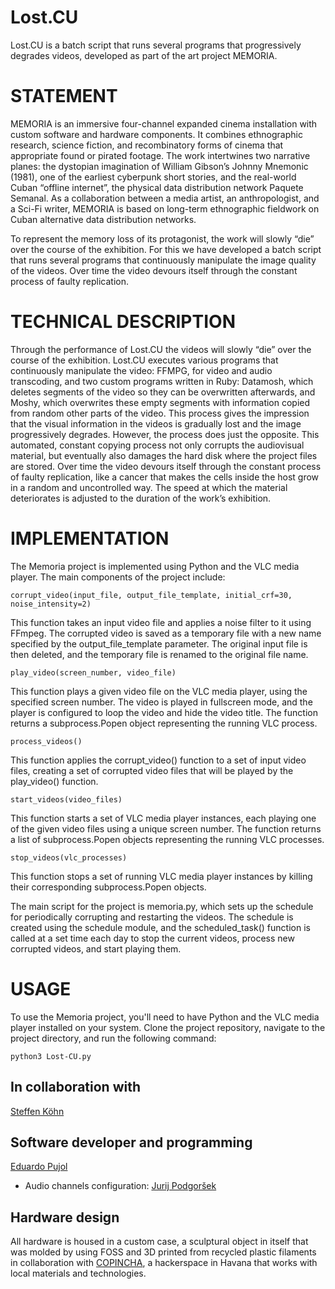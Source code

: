 # Lost.CU
 Lost.CU is a batch script that runs several programs that progressively degrades videos, developed as part of the art project MEMORIA.

# STATEMENT
MEMORIA is an immersive four-channel expanded cinema installation with custom software and hardware components. It combines ethnographic research, science fiction, and recombinatory forms of cinema that appropriate found or pirated footage. The work intertwines two narrative planes: the dystopian imagination of William Gibson’s Johnny Mnemonic (1981), one of the earliest cyberpunk short stories, and the real-world Cuban “offline internet”, the physical data distribution network Paquete Semanal. As a collaboration between a media artist, an anthropologist, and a Sci-Fi writer, MEMORIA is based on long-term ethnographic fieldwork on Cuban alternative data distribution networks.

To represent the memory loss of its protagonist, the work will slowly “die” over the course of the exhibition. For this we have developed a batch script that runs several programs that continuously manipulate the image quality of the videos. Over time the video devours itself through the constant process of faulty replication.

# TECHNICAL DESCRIPTION

Through the performance of Lost.CU the videos will slowly “die” over the course of the exhibition. Lost.CU executes various programs that continuously manipulate the video: FFMPG, for video and audio transcoding, and two custom programs written in Ruby: Datamosh, which deletes segments of the video so they can be overwritten afterwards, and Moshy, which overwrites these empty segments with information copied from random other parts of the video. This process gives the impression that the visual information in the videos is gradually lost and the image progressively degrades. However, the process does just the opposite. This automated, constant copying process not only corrupts the audiovisual material, but eventually also damages the hard disk where the project files are stored. Over time the video devours itself through the constant process of faulty replication, like a cancer that makes the cells inside the host grow in a random and uncontrolled way. The speed at which the material deteriorates is adjusted to the duration of the work’s exhibition.

# IMPLEMENTATION

The Memoria project is implemented using Python and the VLC media player. The main components of the project include:

```corrupt_video(input_file, output_file_template, initial_crf=30, noise_intensity=2)```

This function takes an input video file and applies a noise filter to it using FFmpeg. The corrupted video is saved as a temporary file with a new name specified by the output_file_template parameter. The original input file is then deleted, and the temporary file is renamed to the original file name.

```play_video(screen_number, video_file)```

This function plays a given video file on the VLC media player, using the specified screen number. The video is played in fullscreen mode, and the player is configured to loop the video and hide the video title. The function returns a subprocess.Popen object representing the running VLC process.

```process_videos()```

This function applies the corrupt_video() function to a set of input video files, creating a set of corrupted video files that will be played by the play_video() function.

```start_videos(video_files)```

This function starts a set of VLC media player instances, each playing one of the given video files using a unique screen number. The function returns a list of subprocess.Popen objects representing the running VLC processes.

```stop_videos(vlc_processes)```

This function stops a set of running VLC media player instances by killing their corresponding subprocess.Popen objects.

The main script for the project is memoria.py, which sets up the schedule for periodically corrupting and restarting the videos. The schedule is created using the schedule module, and the scheduled_task() function is called at a set time each day to stop the current videos, process new corrupted videos, and start playing them.

# USAGE
To use the Memoria project, you'll need to have Python and the VLC media player installed on your system. Clone the project repository, navigate to the project directory, and run the following command:

```python3 Lost-CU.py```

## In collaboration with
[Steffen Köhn](http://steffenkoehn.com/) 


## Software developer and programming
[Eduardo Pujol](https://github.com/kopekC)

- Audio channels configuration: [Jurij Podgoršek](https://github.com/g1smo)

## Hardware design
All hardware is housed in a custom case, a sculptural object in itself that was molded by using FOSS and 3D printed from recycled plastic filaments in collaboration with [COPINCHA](https://copincha.org/), a hackerspace in Havana that works with local materials and technologies.
